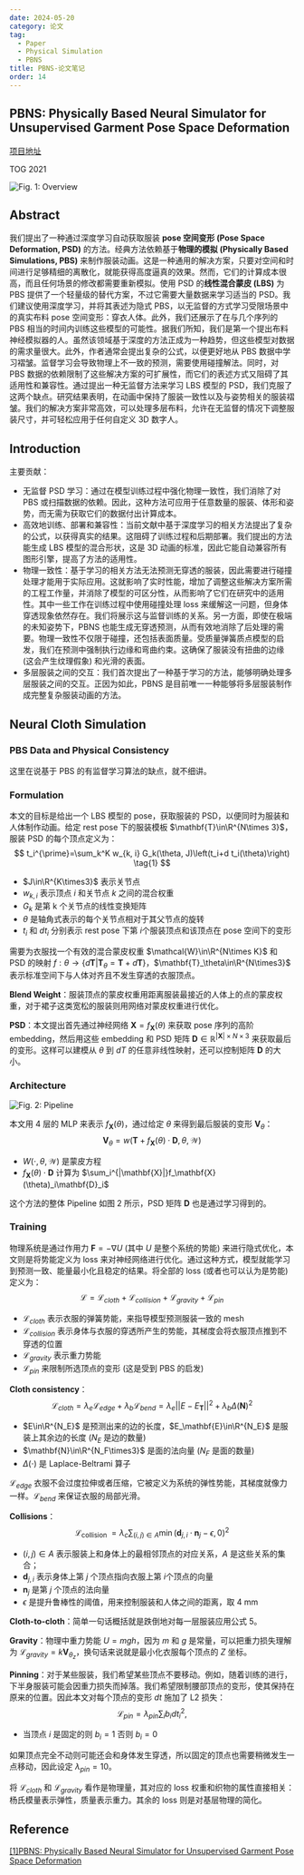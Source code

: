 ```yaml
---
date: 2024-05-20
category: 论文
tag:
  - Paper
  - Physical Simulation
  - PBNS
title: PBNS-论文笔记
order: 14
---
```


## PBNS: Physically Based Neural Simulator for Unsupervised Garment Pose Space Deformation

[项目地址](https://hbertiche.github.io/PBNS)

TOG 2021

![Fig. 1: Overview](http://img.rocyan.cn/blog/2024/05/664b34c52bd1a.png)

## Abstract

我们提出了一种通过深度学习自动获取服装 **pose 空间变形 (Pose Space Deformation, PSD)** 的方法。经典方法依赖基于**物理的模拟 (Physically Based Simulations, PBS)** 来制作服装动画。这是一种通用的解决方案，只要对空间和时间进行足够精细的离散化，就能获得高度逼真的效果。然而，它们的计算成本很高，而且任何场景的修改都需要重新模拟。使用 PSD 的**线性混合蒙皮 (LBS)** 为 PBS 提供了一个轻量级的替代方案，不过它需要大量数据来学习适当的 PSD。我们建议使用深度学习，并将其表述为隐式 PBS，以无监督的方式学习受限场景中的真实布料 pose 空间变形：穿衣人体。此外，我们还展示了在与几个序列的 PBS 相当的时间内训练这些模型的可能性。据我们所知，我们是第一个提出布料神经模拟器的人。虽然该领域基于深度的方法正成为一种趋势，但这些模型对数据的需求量很大。此外，作者通常会提出复杂的公式，以便更好地从 PBS 数据中学习褶皱。监督学习会导致物理上不一致的预测，需要使用碰撞解法。同时，对 PBS 数据的依赖限制了这些解决方案的可扩展性，而它们的表述方式又阻碍了其适用性和兼容性。通过提出一种无监督方法来学习 LBS 模型的 PSD，我们克服了这两个缺点。研究结果表明，在动画中保持了服装一致性以及与姿势相关的服装褶皱。我们的解决方案非常高效，可以处理多层布料，允许在无监督的情况下调整服装尺寸，并可轻松应用于任何自定义 3D 数字人。

## Introduction

主要贡献：

- 无监督 PSD 学习：通过在模型训练过程中强化物理一致性，我们消除了对 PBS 或扫描数据的依赖。因此，这种方法可应用于任意数量的服装、体形和姿势，而无需为获取它们的数据付出计算成本。
- 高效地训练、部署和兼容性：当前文献中基于深度学习的相关方法提出了复杂的公式，以获得真实的结果。这阻碍了训练过程和后期部署。我们提出的方法能生成 LBS 模型的混合形状，这是 3D 动画的标准，因此它能自动兼容所有图形引擎，提高了方法的适用性。
- 物理一致性：基于学习的相关方法无法预测无穿透的服装，因此需要进行碰撞处理才能用于实际应用。这就影响了实时性能，增加了调整这些解决方案所需的工程工作量，并消除了模型的可区分性，从而影响了它们在研究中的适用性。其中一些工作在训练过程中使用碰撞处理 loss 来缓解这一问题，但身体穿透现象依然存在。我们将展示这与监督训练的关系。另一方面，即使在极端的未知姿势下，PBNS 也能生成无穿透预测，从而有效地消除了后处理的需要。物理一致性不仅限于碰撞，还包括表面质量。受质量弹簧质点模型的启发，我们在预测中强制执行边缘和弯曲约束。这确保了服装没有扭曲的边缘 (这会产生纹理假象) 和光滑的表面。
- 多层服装之间的交互：我们首次提出了一种基于学习的方法，能够明确处理多层服装之间的交互。正因为如此，PBNS 是目前唯一一种能够将多层服装制作成完整复杂服装动画的方法。

## Neural Cloth Simulation

### PBS Data and Physical Consistency

这里在说基于 PBS 的有监督学习算法的缺点，就不细讲。

### Formulation

本文的目标是给出一个 LBS 模型的 pose，获取服装的 PSD，以便同时为服装和人体制作动画。给定 rest pose 下的服装模板 $\mathbf{T}\in\R^{N\times 3}$，服装 PSD 的每个顶点定义为：
$$
t_i^{\prime}=\sum_k^K w_{k, i} G_k(\theta, J)\left(t_i+d t_i(\theta)\right)
\tag{1}
$$

- $J\in\R^{K\times3}$ 表示关节点
- $w_{k,i}$ 表示顶点 $i$ 和关节点 $k$ 之间的混合权重
- $G_k$ 是第 k 个关节点的线性变换矩阵
- $\theta$ 是轴角式表示的每个关节点相对于其父节点的旋转
- $t_i$ 和 $dt_i$ 分别表示 rest pose 下第 $i$​ 个服装顶点和该顶点在 pose 空间下的变形

需要为衣服找一个有效的混合蒙皮权重 $\mathcal{W}\in\R^{N\times K}$ 和 PSD 的映射 $f:\theta\to\{d\mathbf{T}|\mathbf{T}_\theta=\mathbf{T}+d\mathbf{T}\}$，$\mathbf{T}_\theta\in\R^{N\times3}$ 表示标准空间下与人体对齐且不发生穿透的衣服顶点。

**Blend Weight**：服装顶点的蒙皮权重用距离服装最接近的人体上的点的蒙皮权重，对于裙子这类宽松的服装则用网络对蒙皮权重进行优化。

**PSD**：本文提出首先通过神经网络 $\mathbf{X}=f_{\mathbf{X}}(\theta)$ 来获取 pose 序列的高阶 embedding，然后用这些 embedding 和 PSD 矩阵 $\mathbf{D} \in \mathbb{R}^{|\mathbf{X}| \times N \times 3}$ 来获取最后的变形。这样可以建模从 $\theta$ 到 $dT$ 的任意非线性映射，还可以控制矩阵 $\mathbf{D}$ 的大小。

### Architecture

![Fig. 2: Pipeline](http://img.rocyan.cn/blog/2024/05/664c018188186.png)

本文用 4 层的 MLP 来表示 $f_\mathbf{X}(\theta)$，通过给定 $\theta$ 来得到最后服装的变形 $\mathbf{V}_\theta$：
$$
\mathbf{V}_\theta=w(\mathbf{T}+f_\mathbf{X}(\theta)\cdot\mathbf{D},\theta,\mathcal{W})
\tag{2}
$$

- $W(\cdot,\theta,\mathcal{W})$ 是蒙皮方程
- $f_\mathbf{X}(\theta)\cdot\mathbf{D}$ 计算为 $\sum_i^{|\mathbf{X}|}f_\mathbf{X}(\theta)_i\mathbf{D}_i$

这个方法的整体 Pipeline 如图 2 所示，PSD 矩阵 $\mathbf{D}$ 也是通过学习得到的。

### Training

物理系统是通过作用力 $\mathbf{F}=-\nabla U$ (其中 $U$​ 是整个系统的势能) 来进行隐式优化，本文则是将势能定义为 loss 来对神经网络进行优化。通过这种方式，模型就能学习到预测一致、能量最小化且稳定的结果。将全部的 loss (或者也可以认为是势能) 定义为：
$$
\mathcal{L}=\mathcal{L}_{cloth}+\mathcal{L}_{collision}+\mathcal{L}_{gravity}+\mathcal{L}_{pin}
\tag{3}
$$

- $\mathcal{L}_{cloth}$ 表示衣服的弹簧势能，来指导模型预测服装一致的 mesh
- $\mathcal{L}_{collision}$ 表示身体与衣服的穿透所产生的势能，其梯度会将衣服顶点推到不穿透的位置
- $\mathcal{L}_{gravity}$ 表示重力势能
- $\mathcal{L}_{pin}$ 来限制所选顶点的变形 (这是受到 PBS 的启发)

**Cloth consistency**：
$$
\mathcal{L}_{cloth}=\lambda_e\mathcal{L}_{edge}+\lambda_b\mathcal{L}_{bend}=\lambda_e||E-E_\mathbf{T}||^2+\lambda_b\Delta(\mathbf{N})^2
\tag{4}
$$

- $E\in\R^{N_E}$ 是预测出来的边的长度，$E_\mathbf{E}\in\R^{N_E}$ 是服装上其余边的长度 ($N_E$ 是边的数量)
- $\mathbf{N}\in\R^{N_F\times3}$ 是面的法向量 ($N_F$ 是面的数量)
- $\Delta(\cdot)$ 是 Laplace-Beltrami 算子

$\mathcal{L}_{edge}$ 衣服不会过度拉伸或者压缩，它被定义为系统的弹性势能，其梯度就像力一样。$\mathcal{L}_{bend}$ 来保证衣服的局部光滑。

**Collisions**：
$$
\mathcal{L}_{\text {collision }}=\lambda_c \sum_{(i, j) \in A} \min \left(\mathbf{d}_{j, i} \cdot \mathbf{n}_j-\epsilon, 0\right)^2
\tag{5}
$$

- $(i,j)\in A$ 表示服装上和身体上的最相邻顶点的对应关系，$A$ 是这些关系的集合；
- $\mathbf{d}_{j,i}$ 表示身体上第 $j$ 个顶点指向衣服上第 $i$​ 个顶点的向量
- $\mathbf{n}_j$ 是第 $j$ 个顶点的法向量
- $\epsilon$ 是提升鲁棒性的阈值，用来控制服装和人体之间的距离，取 4 mm

**Cloth-to-cloth**：简单一句话概括就是跌倒地对每一层服装应用公式 5。

**Gravity**：物理中重力势能 $U=mgh$，因为 $m$ 和 $g$ 是常量，可以把重力损失理解为 $\mathcal{L}_{gravity}=k\mathbf{V}_{\theta_z}$，换句话来说就是最小化衣服每个顶点的 $Z$ 坐标。

**Pinning**：对于某些服装，我们希望某些顶点不要移动。例如，随着训练的进行，下半身服装可能会因重力损失而掉落。我们希望限制腰部顶点的变形，使其保持在原来的位置。因此本文对每个顶点的变形 $dt$ 施加了 L2 损失：
$$
\mathcal{L}_{pin}=\lambda_{pin}\sum_ib_idt_i^2,
\tag{6}
$$

- 当顶点 $i$ 是固定的则 $b_i=1$ 否则 $b_i=0$

如果顶点完全不动则可能还会和身体发生穿透，所以固定的顶点也需要稍微发生一点移动，因此设定 $\lambda_{pin}=10$​ 。

将 $\mathcal{L}_{cloth}$ 和 $\mathcal{L}_{gravity}$ 看作是物理量，其对应的 loss 权重和织物的属性直接相关：杨氏模量表示弹性，质量表示重力。其余的 loss 则是对基层物理的简化。

## Reference

[[1]PBNS: Physically Based Neural Simulator for Unsupervised Garment Pose Space Deformation](https://dl.acm.org/doi/10.1145/3478513.3480479)
